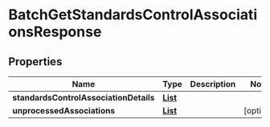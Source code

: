 

# BatchGetStandardsControlAssociationsResponse


## Properties

| Name | Type | Description | Notes |
|------------ | ------------- | ------------- | -------------|
|**standardsControlAssociationDetails** | [**List**](List.md) |  |  |
|**unprocessedAssociations** | [**List**](List.md) |  |  [optional] |



